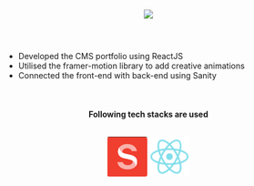 <h1 align="center">
  <a href="https://git.io/typing-svg">
    <img src="https://readme-typing-svg.herokuapp.com/?lines=Hello,+There!+👋;Welcome+to+my+portfolio....;Nice+to+meet+you!&center=true&size=20">
  </a>
</h1>
<br>

<ul>
  <li>Developed the CMS portfolio using ReactJS</li>
  <li>Utilised the framer-motion library to add creative animations</li>
  <li>Connected the front-end with back-end using Sanity</li>
</ul>
<br>

<h4 align="center">
  Following tech stacks are used <br><br>
  <p align="center>
     <img src="mongodb.png" alt="mongodb" width="70" height="70">
     <img src="Screenshot (12).png" alt="sanity" width="70" height="70">
     <img src="react.png" alt="react" width="70" height="70">
  </p>
</h4>

